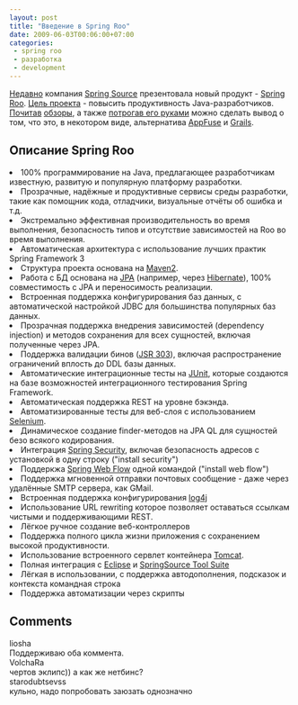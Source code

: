```yaml
---
layout: post
title: "Введение в Spring Roo"
date: 2009-06-03T00:06:00+07:00
categories:
 - spring roo
 - разработка
 - development
---
```


<div class='post'>
<a href="http://blog.springsource.com/2009/05/01/roo-part-1/">Недавно</a> компания <a href="http://springsource.com/">Spring Source</a> презентовала новый продукт - <a href="http://www.springsource.org/roo">Spring Roo</a>. <a href="http://jira.springframework.org/browse/ROO-1">Цель проекта</a> - повысить продуктивность Java-разработчиков. <a href="http://stsmedia.net/introducing-spring-roo/">Почитав</a> <a href="http://stsmedia.net/introducing-spring-roo-part-2-security-jms-email-support/">обзоры</a>, а также <a href="http://blog.springsource.com/2009/05/27/roo-part-2/">потрогав его руками</a> можно сделать вывод о том, что это, в некотором виде, альтернатива <a href="http://appfuse.org/">AppFuse</a> и <a href="http://grails.codehaus.org/">Grails</a>.

<h2>Описание Spring Roo</h2><li>100% программирование на Java, предлагающее разработчикам известную, развитую и популярную платформу разработки.</li><li>Прозрачные, надёжные и продуктивные сервисы среды разработки, такие как помощник кода, отладчики, визуальные отчёты об ошибка и т.д.</li><li>Экстремально эффективная производительность во время выполнения, безопасность типов и отсутствие зависимостей на Roo во время выполнения.</li><li>Автоматическая архитектура с использование лучших практик Spring Framework 3
</li><li>Структура проекта основана на <a href="http://maven.apache.org/">Maven2</a>.</li><li>Работа с БД основана на <a href="http://java.sun.com/javaee/technologies/entapps/persistence.jsp">JPA</a> (например, через <a href="http://www.hibernate.org/">Hibernate</a>), 100% совместимость с JPA и переносимость реализации.</li><li>Встроенная поддержка конфигурирования баз данных, с автоматической настройкой JDBC для большинства популярных баз данных.</li><li>Прозрачная поддержка внедрения зависимостей (dependency injection) и методов сохранения для всех сущностей, включая полученные через JPA.</li><li>Поддержка валидации бинов (<a href="http://jcp.org/en/jsr/detail?id=303">JSR 303</a>), включая распространение ограничений вплость до DDL базы данных.</li><li>Автоматические интеграционные тесты на <a href="http://junit.org">JUnit</a>, которые создаются на базе возможностей интеграционного тестирования Spring Framework.</li><li>Автоматическая поддержка REST на уровне бэкэнда.</li><li>Автоматизированные тесты для веб-слоя с использованием <a href="http://seleniumhq.org/">Selenium</a>.</li><li>Динамическое создание finder-методов на JPA QL для сущностей безо всякого кодирования.</li><li>Интеграция <a href="http://static.springsource.org/spring-security/site/">Spring Security</a>, включая безопасность адресов с установкой в одну строку ("install security")
</li><li>Поддеркжа <a href="http://www.springsource.org/webflow">Spring Web Flow</a> одной командой ("install web flow")</li><li>Поддержка мгновенной отправки почтовых сообщение - даже через удалённые SMTP сервера, как GMail.</li><li>Встроенная поддержка конфигурирования <a href="http://logging.apache.org/log4j">log4j</a></li><li>Использование URL rewriting которое позволяет оставаться ссылкам чистыми и поддерживающими REST.
</li><li>Лёгкое ручное создание веб-контроллеров</li><li>Поддержка полного цикла жизни приложения с сохранением высокой продуктивности.</li><li>Использование встроенного сервлет контейнера <a href="http://tomcat.apache.org">Tomcat</a>.</li><li>Полная интеграция с <a href="http://eclipse.org">Eclipse</a> и <a href="http://www.springsource.com/products/sts">SpringSource Tool Suite</a></li><li>Лёгкая в использовании, с поддержка автодополнения, подсказок и контекста командная строка</li><li>Поддержка автоматизации через скрипты</li></div>
<h2>Comments</h2>
<div class='comments'>
<div class='comment'>
<div class='author'>liosha</div>
<div class='content'>
Поддерживаю оба коммента.</div>
</div>
<div class='comment'>
<div class='author'>VolchaRa</div>
<div class='content'>
чертов эклипс)) а как же нетбинс?</div>
</div>
<div class='comment'>
<div class='author'>starodubtsevss</div>
<div class='content'>
кульно, надо попробовать заюзать однозначно</div>
</div>
</div>
